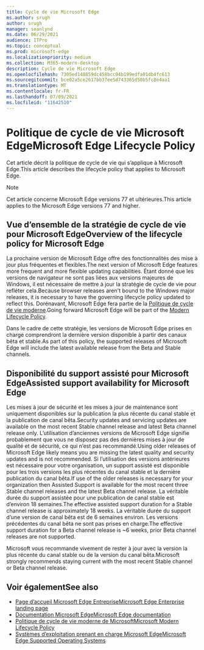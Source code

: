 ```yaml
---
title: Cycle de vie Microsoft Edge
ms.author: srugh
author: srugh
manager: seanlynd
ms.date: 06/29/2021
audience: ITPro
ms.topic: conceptual
ms.prod: microsoft-edge
ms.localizationpriority: medium
ms.collection: M365-modern-desktop
description: Cycle de vie Microsoft Edge
ms.openlocfilehash: 7305ed148859dc458bcc94b199edfa01db4fc613
ms.sourcegitcommit: bce02a5ce2617bb37ee5d743365d50b5fc8e4aa1
ms.translationtype: MT
ms.contentlocale: fr-FR
ms.lasthandoff: 07/09/2021
ms.locfileid: "11642510"
---
```

# <a name="microsoft-edge-lifecycle-policy"></a><span data-ttu-id="832fb-103">Politique de cycle de vie Microsoft Edge</span><span class="sxs-lookup"><span data-stu-id="832fb-103">Microsoft Edge Lifecycle Policy</span></span>

<span data-ttu-id="832fb-104">Cet article décrit la politique de cycle de vie qui s’applique à Microsoft Edge.</span><span class="sxs-lookup"><span data-stu-id="832fb-104">This article describes the lifecycle policy that applies to Microsoft Edge.</span></span>

> [!NOTE]
> <span data-ttu-id="832fb-105">Cet article concerne Microsoft Edge versions 77 et ultérieures.</span><span class="sxs-lookup"><span data-stu-id="832fb-105">This article applies to the Microsoft Edge versions 77 and higher.</span></span>

## <a name="overview-of-the-lifecycle-policy-for-microsoft-edge"></a><span data-ttu-id="832fb-106">Vue d’ensemble de la stratégie de cycle de vie pour Microsoft Edge</span><span class="sxs-lookup"><span data-stu-id="832fb-106">Overview of the lifecycle policy for Microsoft Edge</span></span>

<span data-ttu-id="832fb-107">La prochaine version de Microsoft Edge offre des fonctionnalités des mise à jour plus fréquentes et flexibles.</span><span class="sxs-lookup"><span data-stu-id="832fb-107">The next version of Microsoft Edge features more frequent and more flexible updating capabilities.</span></span> <span data-ttu-id="832fb-108">Étant donné que les versions de navigateur ne sont pas liées aux versions majeures de Windows, il est nécessaire de mettre à jour la stratégie de cycle de vie pour refléter cela.</span><span class="sxs-lookup"><span data-stu-id="832fb-108">Because browser releases aren't bound to the Windows major releases, it is necessary to have the governing lifecycle policy updated to reflect this.</span></span> <span data-ttu-id="832fb-109">Dorénavant, Microsoft Edge fera partie de la [Politique de cycle de vie moderne](https://support.microsoft.com/help/30881/modern-lifecycle-policy).</span><span class="sxs-lookup"><span data-stu-id="832fb-109">Going forward Microsoft Edge will be part of the [Modern Lifecycle Policy](https://support.microsoft.com/help/30881/modern-lifecycle-policy).</span></span>

<span data-ttu-id="832fb-110">Dans le cadre de cette stratégie, les versions de Microsoft Edge prises en charge comprendront la dernière version disponible à partir des canaux bêta et stable.</span><span class="sxs-lookup"><span data-stu-id="832fb-110">As part of this policy, the supported releases of Microsoft Edge will include the latest available release from the Beta and Stable channels.</span></span>

## <a name="assisted-support-availability-for-microsoft-edge"></a><span data-ttu-id="832fb-111">Disponibilité du support assisté pour Microsoft Edge</span><span class="sxs-lookup"><span data-stu-id="832fb-111">Assisted support availability for Microsoft Edge</span></span>
<span data-ttu-id="832fb-112">Les mises à jour de sécurité et les mises à jour de maintenance sont uniquement disponibles sur la publication la plus récente du canal stable et la publication de canal bêta.</span><span class="sxs-lookup"><span data-stu-id="832fb-112">Security updates and servicing updates are available on the most recent Stable channel release and latest Beta channel release only.</span></span> <span data-ttu-id="832fb-113">L’utilisation d’anciennes versions de Microsoft Edge signifie probablement que vous ne disposez pas des dernières mises à jour de qualité et de sécurité, ce qui n’est pas recommandé.</span><span class="sxs-lookup"><span data-stu-id="832fb-113">Using older releases of Microsoft Edge likely means you are missing the latest quality and security updates and is not recommended.</span></span> <span data-ttu-id="832fb-114">Si l’utilisation des versions antérieures est nécessaire pour votre organisation, un support assisté est disponible pour les trois versions les plus récentes du canal stable et la dernière publication du canal bêta.</span><span class="sxs-lookup"><span data-stu-id="832fb-114">If use of the older releases is necessary for your organization then Assisted Support is available for the most recent three Stable channel releases and the latest Beta channel release.</span></span>  <span data-ttu-id="832fb-115">La véritable durée du support assistée pour une publication de canal stable est d’environ 18 semaines.</span><span class="sxs-lookup"><span data-stu-id="832fb-115">The effective assisted support duration for a Stable channel release is approximately 18 weeks.</span></span> <span data-ttu-id="832fb-116">La véritable durée du support d’une version de canal bêta est de 6 semaines environ. Les versions précédentes du canal bêta ne sont pas prises en charge.</span><span class="sxs-lookup"><span data-stu-id="832fb-116">The effective support duration for a Beta channel release is ~6 weeks, prior Beta channel releases are not supported.</span></span>

<span data-ttu-id="832fb-117">Microsoft vous recommande vivement de rester à jour avec la version la plus récente du canal stable ou de la version du canal bêta.</span><span class="sxs-lookup"><span data-stu-id="832fb-117">Microsoft strongly recommends staying current with the most recent Stable channel or Beta channel release.</span></span>



## <a name="see-also"></a><span data-ttu-id="832fb-118">Voir également</span><span class="sxs-lookup"><span data-stu-id="832fb-118">See also</span></span>

- [<span data-ttu-id="832fb-119">Page d’accueil Microsoft Edge Entreprise</span><span class="sxs-lookup"><span data-stu-id="832fb-119">Microsoft Edge Enterprise landing page</span></span>](https://aka.ms/EdgeEnterprise)
- [<span data-ttu-id="832fb-120">Documentation Microsoft Edge</span><span class="sxs-lookup"><span data-stu-id="832fb-120">Microsoft Edge documentation</span></span>](./index.yml)
- [<span data-ttu-id="832fb-121">Politique de cycle de vie moderne de Microsoft</span><span class="sxs-lookup"><span data-stu-id="832fb-121">Microsoft Modern Lifecycle Policy</span></span>](https://support.microsoft.com/help/30881/modern-lifecycle-policy)
- [<span data-ttu-id="832fb-122">Systèmes d’exploitation prenant en charge Microsoft Edge</span><span class="sxs-lookup"><span data-stu-id="832fb-122">Microsoft Edge Supported Operating Systems</span></span>](./microsoft-edge-supported-operating-systems.md)